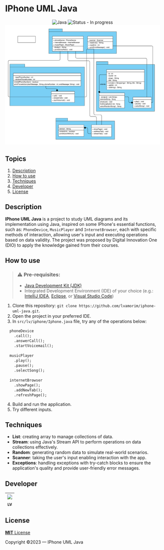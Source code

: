 # IPhone UML Java
<div align="center">
  <img src="https://img.shields.io/badge/java-%23ED8B00.svg?style=for-the-badge&logo=openjdk&logoColor=white" alt="Java">
  <img src="https://img.shields.io/badge/status-in_progress-yellow?style=for-the-badge" alt="Status - In progress">
  <br>
</div>

<img src="./UML.svg" alt="Iphone's UML Diagram">

## Topics
1. [Description](#description)
2. [How to use](#how-to-use)
3. [Techniques](#techniques)
4. [Developer](#developer)
5. [License](#license)

## Description
**IPhone UML Java** is a project to study UML diagrams and its implementation using Java, inspired on some IPhone's essential functions, such as: `PhoneDevice`, `MusicPlayer` and `InternetBrowser`, each with specific methods of interaction, allowing user's input and executing operations based on data validity. The project was proposed by Digital Innovation One (DIO) to apply the knowledge gained from their courses.

## How to use
> ### ⚠ Pre-requisites:
> - [Java Development Kit (JDK)](https://www.oracle.com/java/technologies/downloads/)
> - Integrated Development Environment (IDE) of your choice (e.g.: [IntelliJ IDEA](https://www.jetbrains.com/idea/download/?section=windows), [Eclipse](https://www.eclipse.org/downloads/), or [Visual Studio Code](https://code.visualstudio.com/download))

1. Clone this repository: `git clone https://github.com/lvamorim/iphone-uml-java.git`.
2. Open the project in your preferred IDE.
3. In `src/lv/iphone/Iphone.java` file, try any of the operations below:
```
  phoneDevice
    .call();
    .answerCall();
    .startVoicemail();
  
  musicPlayer
    .play();
    .pause();
    .selectSong();
  
  internetBrowser
    .showPage();
    .addNewTab();
    .refreshPage();
```
4. Build and run the application.
5. Try different inputs.

## Techniques
- **List**: creating array to manage collections of data.
- **Stream**: using Java's Stream API to perform operations on data collections effectively.
- **Random**: generating random data to simulate real-world scenarios.
- **Scanner**: taking the user's input enabling interaction with the app.
- **Exceptions**: handling exceptions with try-catch blocks to ensure the application's quality and provide user-friendly error messages.

## Developer
| [<img src="https://github.com/lvamorim.png" width=100><br><sub>LV</sub>](https://github.com/lvamorim) |
| :---: |

## License
[**MIT** License](https://github.com/lvamorim/iphone-uml-java/blob/main/LICENSE)

Copyright ©2023 — IPhone UML Java
